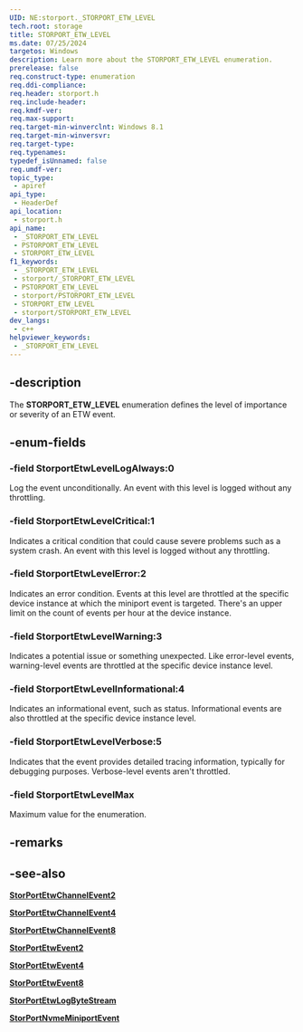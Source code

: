 ```yaml
---
UID: NE:storport._STORPORT_ETW_LEVEL
tech.root: storage
title: STORPORT_ETW_LEVEL
ms.date: 07/25/2024
targetos: Windows
description: Learn more about the STORPORT_ETW_LEVEL enumeration.
prerelease: false
req.construct-type: enumeration
req.ddi-compliance: 
req.header: storport.h
req.include-header: 
req.kmdf-ver: 
req.max-support: 
req.target-min-winverclnt: Windows 8.1
req.target-min-winversvr: 
req.target-type: 
req.typenames: 
typedef_isUnnamed: false
req.umdf-ver: 
topic_type:
 - apiref
api_type:
 - HeaderDef
api_location:
 - storport.h
api_name:
 - _STORPORT_ETW_LEVEL
 - PSTORPORT_ETW_LEVEL
 - STORPORT_ETW_LEVEL
f1_keywords:
 - _STORPORT_ETW_LEVEL
 - storport/_STORPORT_ETW_LEVEL
 - PSTORPORT_ETW_LEVEL
 - storport/PSTORPORT_ETW_LEVEL
 - STORPORT_ETW_LEVEL
 - storport/STORPORT_ETW_LEVEL
dev_langs:
 - c++
helpviewer_keywords:
 - _STORPORT_ETW_LEVEL
---
```


## -description

The **STORPORT_ETW_LEVEL** enumeration defines the level of importance or severity of an ETW event.

## -enum-fields

### -field StorportEtwLevelLogAlways:0

Log the event unconditionally. An event with this level is logged without any throttling.

### -field StorportEtwLevelCritical:1

Indicates a critical condition that could cause severe problems such as a system crash. An event with this level is logged without any throttling.

### -field StorportEtwLevelError:2

Indicates an error condition. Events at this level are throttled at the specific device instance at which the miniport event is targeted. There's an upper limit on the count of events per hour at the device instance.

### -field StorportEtwLevelWarning:3

Indicates a potential issue or something unexpected. Like error-level events, warning-level events are throttled at the specific device instance level.

### -field StorportEtwLevelInformational:4

Indicates an informational event, such as status. Informational events are also throttled at the specific device instance level.

### -field StorportEtwLevelVerbose:5

Indicates that the event provides detailed tracing information, typically for debugging purposes. Verbose-level events aren't throttled.

### -field StorportEtwLevelMax

Maximum value for the enumeration.

## -remarks

## -see-also

[**StorPortEtwChannelEvent2**](nf-storport-storportetwchannelevent2.md)

[**StorPortEtwChannelEvent4**](nf-storport-storportetwchannelevent4.md)

[**StorPortEtwChannelEvent8**](nf-storport-storportetwchannelevent8.md)

[**StorPortEtwEvent2**](nf-storport-storportetwevent2.md)

[**StorPortEtwEvent4**](nf-storport-storportetwevent4.md)

[**StorPortEtwEvent8**](nf-storport-storportetwevent8.md)

[**StorPortEtwLogByteStream**](nf-storport-storportetwlogbytestream.md)

[**StorPortNvmeMiniportEvent**](nf-storport-storportnvmeminiportevent.md)
